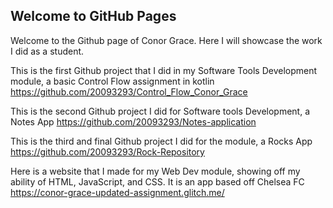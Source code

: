 ## Welcome to GitHub Pages

Welcome to the Github page of Conor Grace. Here I will showcase the work I did as a student.

This is the first Github project that I did in my Software Tools Development module, a basic Control Flow assignment in kotlin 
https://github.com/20093293/Control_Flow_Conor_Grace

This is the second Github project I did for Software tools Development, a Notes App
https://github.com/20093293/Notes-application

This is the third and final Github project I did for the module, a Rocks App
https://github.com/20093293/Rock-Repository

Here is a website that I made for my Web Dev module, showing off my ability of HTML, JavaScript, and CSS. It is an app based off Chelsea FC
https://conor-grace-updated-assignment.glitch.me/
